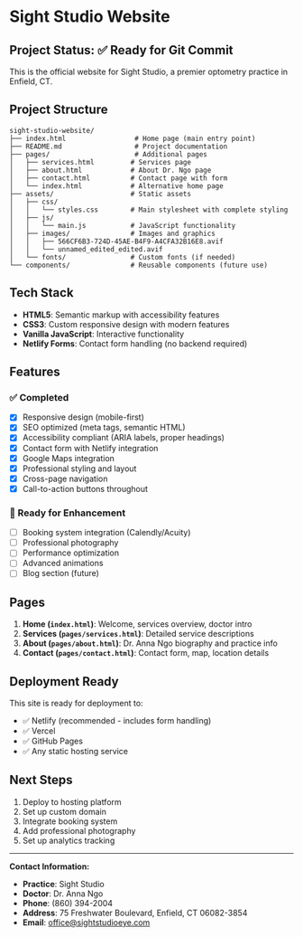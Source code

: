 # Sight Studio Website

## Project Status: ✅ Ready for Git Commit

This is the official website for Sight Studio, a premier optometry practice in Enfield, CT.

## Project Structure

```
sight-studio-website/
├── index.html                 # Home page (main entry point)
├── README.md                  # Project documentation
├── pages/                     # Additional pages
│   ├── services.html         # Services page
│   ├── about.html            # About Dr. Ngo page
│   ├── contact.html          # Contact page with form
│   └── index.html            # Alternative home page
├── assets/                   # Static assets
│   ├── css/
│   │   └── styles.css        # Main stylesheet with complete styling
│   ├── js/
│   │   └── main.js           # JavaScript functionality
│   ├── images/               # Images and graphics
│   │   ├── 566CF6B3-724D-45AE-B4F9-A4CFA32B16E8.avif
│   │   └── unnamed_edited_edited.avif
│   └── fonts/                # Custom fonts (if needed)
└── components/               # Reusable components (future use)
```

## Tech Stack

- **HTML5**: Semantic markup with accessibility features
- **CSS3**: Custom responsive design with modern features
- **Vanilla JavaScript**: Interactive functionality
- **Netlify Forms**: Contact form handling (no backend required)

## Features

### ✅ Completed

- [x] Responsive design (mobile-first)
- [x] SEO optimized (meta tags, semantic HTML)
- [x] Accessibility compliant (ARIA labels, proper headings)
- [x] Contact form with Netlify integration
- [x] Google Maps integration
- [x] Professional styling and layout
- [x] Cross-page navigation
- [x] Call-to-action buttons throughout

### 🔄 Ready for Enhancement

- [ ] Booking system integration (Calendly/Acuity)
- [ ] Professional photography
- [ ] Performance optimization
- [ ] Advanced animations
- [ ] Blog section (future)

## Pages

1. **Home (`index.html`)**: Welcome, services overview, doctor intro
2. **Services (`pages/services.html`)**: Detailed service descriptions
3. **About (`pages/about.html`)**: Dr. Anna Ngo biography and practice info
4. **Contact (`pages/contact.html`)**: Contact form, map, location details

## Deployment Ready

This site is ready for deployment to:

- ✅ Netlify (recommended - includes form handling)
- ✅ Vercel
- ✅ GitHub Pages
- ✅ Any static hosting service

## Next Steps

1. Deploy to hosting platform
2. Set up custom domain
3. Integrate booking system
4. Add professional photography
5. Set up analytics tracking

---

**Contact Information:**

- **Practice**: Sight Studio
- **Doctor**: Dr. Anna Ngo
- **Phone**: (860) 394-2004
- **Address**: 75 Freshwater Boulevard, Enfield, CT 06082-3854
- **Email**: office@sightstudioeye.com
